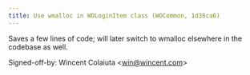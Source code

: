 ```yaml
---
title: Use wmalloc in WOLoginItem class (WOCommon, 1d38ca6)
---
```


Saves a few lines of code; will later switch to wmalloc elsewhere in the codebase as well.

Signed-off-by: Wincent Colaiuta &lt;win@wincent.com&gt;
